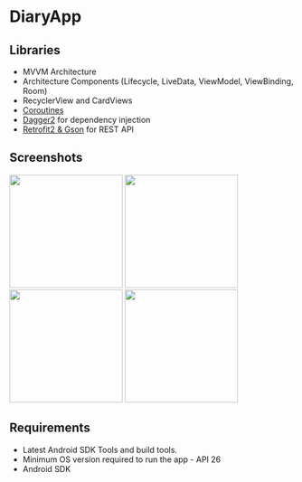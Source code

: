 # DiaryApp

## Libraries
+ MVVM Architecture
+ Architecture Components (Lifecycle, LiveData, ViewModel, ViewBinding, Room)
+ RecyclerView and CardViews
+ [Coroutines](https://kotlinlang.org/docs/coroutines-overview.html)
+ [Dagger2](https://github.com/google/dagger) for dependency injection
+ [Retrofit2 & Gson](https://github.com/square/retrofit) for REST API

## Screenshots

<img src="https://user-images.githubusercontent.com/99405613/180948904-bb79ce53-7e14-49bd-9cfd-6fb94380874c.jpg" width="200">
<img src="https://user-images.githubusercontent.com/99405613/180948908-008feaca-dc6b-4ec5-8209-13144b959026.jpg" width="200">
<img src="https://user-images.githubusercontent.com/99405613/180948909-7d2c2460-e91d-45e6-b340-f02cf3222b03.jpg" width="200">
<img src="https://user-images.githubusercontent.com/99405613/180948913-4ba7afa7-3732-4f24-8439-b09202407c5a.jpg" width="200">



## Requirements
+ Latest Android SDK Tools and build tools.
+ Minimum OS version required to run the app - API 26
+ Android SDK
